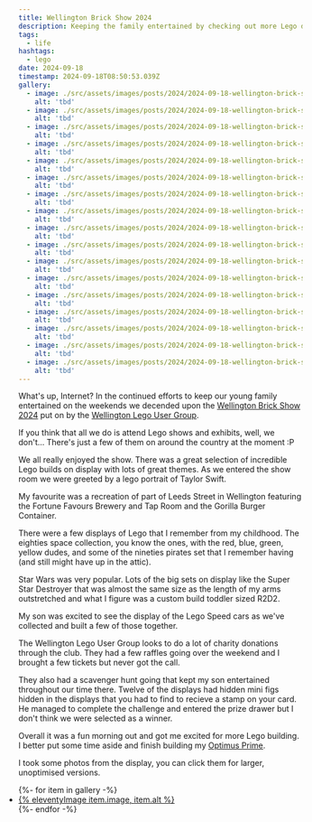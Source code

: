 ```yaml
---
title: Wellington Brick Show 2024
description: Keeping the family entertained by checking out more Lego displays
tags:
  - life
hashtags:
  - lego
date: 2024-09-18
timestamp: 2024-09-18T08:50:53.039Z
gallery:
  - image: ./src/assets/images/posts/2024/2024-09-18-wellington-brick-show-2024-1.jpeg
    alt: 'tbd'
  - image: ./src/assets/images/posts/2024/2024-09-18-wellington-brick-show-2024-2.jpeg
    alt: 'tbd'
  - image: ./src/assets/images/posts/2024/2024-09-18-wellington-brick-show-2024-3.jpeg
    alt: 'tbd'
  - image: ./src/assets/images/posts/2024/2024-09-18-wellington-brick-show-2024-4.jpeg
    alt: 'tbd'
  - image: ./src/assets/images/posts/2024/2024-09-18-wellington-brick-show-2024-5.jpeg
    alt: 'tbd'
  - image: ./src/assets/images/posts/2024/2024-09-18-wellington-brick-show-2024-6.jpeg
    alt: 'tbd'
  - image: ./src/assets/images/posts/2024/2024-09-18-wellington-brick-show-2024-7.jpeg
    alt: 'tbd'
  - image: ./src/assets/images/posts/2024/2024-09-18-wellington-brick-show-2024-8.jpeg
    alt: 'tbd'
  - image: ./src/assets/images/posts/2024/2024-09-18-wellington-brick-show-2024-9.jpeg
    alt: 'tbd'
  - image: ./src/assets/images/posts/2024/2024-09-18-wellington-brick-show-2024-10.jpeg
    alt: 'tbd'
  - image: ./src/assets/images/posts/2024/2024-09-18-wellington-brick-show-2024-11.jpeg
    alt: 'tbd'
  - image: ./src/assets/images/posts/2024/2024-09-18-wellington-brick-show-2024-12.jpeg
    alt: 'tbd'
  - image: ./src/assets/images/posts/2024/2024-09-18-wellington-brick-show-2024-13.jpeg
    alt: 'tbd'
  - image: ./src/assets/images/posts/2024/2024-09-18-wellington-brick-show-2024-14.jpeg
    alt: 'tbd'
  - image: ./src/assets/images/posts/2024/2024-09-18-wellington-brick-show-2024-15.jpeg
    alt: 'tbd'
  - image: ./src/assets/images/posts/2024/2024-09-18-wellington-brick-show-2024-16.jpeg
    alt: 'tbd'
  - image: ./src/assets/images/posts/2024/2024-09-18-wellington-brick-show-2024-17.jpeg
    alt: 'tbd'
---
```


What's up, Internet? In the continued efforts to keep our young family entertained on the weekends we decended upon the [Wellington Brick Show 2024](https://www.well-lug.nz/upcoming-events/wellington-brick-show-2024) put on by the [Wellington Lego User Group](https://www.well-lug.nz/).

If you think that all we do is attend Lego shows and exhibits, well, we don't... There's just a few of them on around the country at the moment :P

We all really enjoyed the show. There was a great selection of incredible Lego builds on display with lots of great themes. As we entered the show room we were greeted by a lego portrait of Taylor Swift.

My favourite was a recreation of part of Leeds Street in Wellington featuring the Fortune Favours Brewery and Tap Room and the Gorilla Burger Container.

There were a few displays of Lego that I remember from my childhood. The eighties space collection, you know the ones, with the red, blue, green, yellow dudes, and some of the nineties pirates set that I remember having (and still might have up in the attic).

Star Wars was very popular. Lots of the big sets on display like the Super Star Destroyer that was almost the same size as the length of my arms outstretched and what I figure was a custom build toddler sized R2D2.

My son was excited to see the display of the Lego Speed cars as we've collected and built a few of those together.

The Wellington Lego User Group looks to do a lot of charity donations through the club. They had a few raffles going over the weekend and I brought a few tickets but never got the call.

They also had a scavenger hunt going that kept my son entertained throughout our time there. Twelve of the displays had hidden mini figs hidden in the displays that you had to find to recieve a stamp on your card. He managed to complete the challenge and entered the prize drawer but I don't think we were selected as a winner.

Overall it was a fun morning out and got me excited for more Lego building. I better put some time aside and finish building my [Optimus Prime](https://www.lego.com/en-nz/product/optimus-prime-10302).

I took some photos from the display, you can click them for larger, unoptimised versions.

<ul class="gallery" role="list" style="padding: 0;">
  {%- for item in gallery -%}
    <li>
      <a href="/assets/images/posts/{{ item.image | replace('./src/assets/images/posts/', '') }}">
        {% eleventyImage item.image, item.alt %}
      </a>
    </li>
  {%- endfor -%}
</ul>